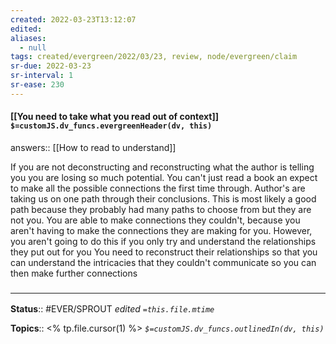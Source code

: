 ```yaml
---
created: 2022-03-23T13:12:07 
edited: 
aliases:
  - null
tags: created/evergreen/2022/03/23, review, node/evergreen/claim
sr-due: 2022-03-23
sr-interval: 1
sr-ease: 230
---
```


#### [[You need to take what you read out of context]] `$=customJS.dv_funcs.evergreenHeader(dv, this)`

answers:: [[How to read to understand]]

If you are not deconstructing and reconstructing what the author is telling you you are losing so much potential.
You can't just read a book an expect to make all the possible connections the first time through.
Author's are taking us on one path through their conclusions.
This is most likely a good path because 
they probably had many paths to choose from
but they are not you.
You are able to make connections they couldn't, 
because you aren't having to make the connections they are making for you.
However, you aren't going to do this if you only try and understand the relationships they put out for you
You need to reconstruct their relationships so that you can understand the intricacies that they couldn't communicate so you can then make further connections

### <hr class="footnote"/>

**Status**:: #EVER/SPROUT
*edited `=this.file.mtime`*

**Topics**:: <% tp.file.cursor(1) %>
*`$=customJS.dv_funcs.outlinedIn(dv, this)`*
